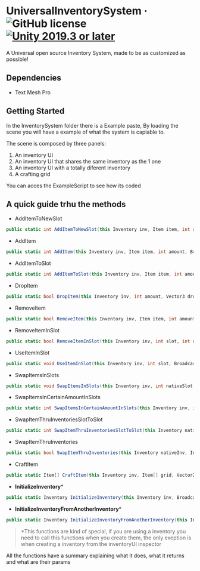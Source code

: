 # UniversalInventorySystem  · ![GitHub license](https://img.shields.io/badge/license-MIT-brightgreen.svg) [![Unity 2019.3 or later](https://img.shields.io/badge/unity-2019.3%20or%20later-green.svg?logo=unity&cacheSeconds=2592000)](https://unity3d.com/get-unity/download/archive)

A Universal open source Inventory System, made to be as customized as possible!

## Dependencies
- Text Mesh Pro


## Getting Started

In the InventorySystem folder there is a Example paste, By loading the scene you will have a example of what the system is caplable to. 

The scene is composed by three panels:

1. An inventory UI
2. An inventory UI that shares the same inventory as the 1 one
3. An inventory UI with a totally diferent inventory
4. A crafting grid

You can acces the ExampleScript to see how its coded

## A quick guide trhu the methods

* AddItemToNewSlot
```c#
public static int AddItemToNewSlot(this Inventory inv, Item item, int amount, BroadcastEventType e = BroadcastEventType.AddItem, bool overrideSlotProtection = false)
```
* AddItem
```c#
public static int AddItem(this Inventory inv, Item item, int amount, BroadcastEventType e = BroadcastEventType.AddItem, bool overrideSlotProtection = false)
```
* AddItemToSlot
```c#
public static int AddItemToSlot(this Inventory inv, Item item, int amount, int slotNumber, BroadcastEventType e = BroadcastEventType.AddItem, bool overrideSlotProtection = false)
```
* DropItem
```c#
public static bool DropItem(this Inventory inv, int amount, Vector3 dropPosition, Item item = null, int? slot = null, BroadcastEventType e = BroadcastEventType.DropItem)
```
* RemoveItem
```c#
public static bool RemoveItem(this Inventory inv, Item item, int amount, BroadcastEventType e = BroadcastEventType.RemoveItem, Vector3? dropPosition = null)
```
* RemoveItemInSlot
```c#
public static bool RemoveItemInSlot(this Inventory inv, int slot, int amount, BroadcastEventType e = BroadcastEventType.RemoveItem, Vector3? dropPosition = null)
```
* UseItemInSlot
```c#
public static void UseItemInSlot(this Inventory inv, int slot, BroadcastEventType e = BroadcastEventType.UseItem)
```
* SwapItemsInSlots
```c#
public static void SwapItemsInSlots(this Inventory inv, int nativeSlot, int targetSlot, BroadcastEventType e = BroadcastEventType.SwapItem)
```
* SwapItemsInCertainAmountInSlots
```c#
public static int SwapItemsInCertainAmountInSlots(this Inventory inv, int nativeSlot, int targetSlot, int? _amount, BroadcastEventType e = BroadcastEventType.SwapItem)
```
* SwapItemThruInventoriesSlotToSlot
```c#
public static int SwapItemThruInventoriesSlotToSlot(this Inventory nativeInv, Inventory targetInv, int nativeSlotNumber, int targetSlotNumber, int amount, BroadcastEventType e = BroadcastEventType.SwapTrhuInventory)
```
* SwapItemThruInventories
```c#
public static bool SwapItemThruInventories(this Inventory nativeInv, Inventory targetInv, Item item, int amount, BroadcastEventType e = BroadcastEventType.SwapTrhuInventory)
```
* CraftItem
```c#
public static Item[] CraftItem(this Inventory inv, Item[] grid, Vector2Int gridSize, bool craftItem, bool allowPatternRecipe, int productSlots)
```

* __InitializeInventory__*
```c#
public static Inventory InitializeInventory(this Inventory inv, BroadcastEventType e = BroadcastEventType.InitializeInventory)
```
* __InitializeInventoryFromAnotherInventory__*
```c#
public static Inventory InitializeInventoryFromAnotherInventory(this Inventory inv, Inventory modelInv, BroadcastEventType e = BroadcastEventType.InitializeInventory)
```

> *This functions are kind of special, if you are using a inventory you need to call this functions when you create them, the only exeption is when creating a inventory from the inventoryUI inspector

All the functions have a summary explaining what it does, what it returns and what are their params

